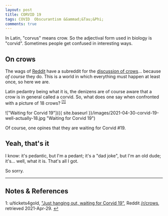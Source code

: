 ```yaml
---
layout: post
title: CORVID 19
tags: COVID  Obscurantism &Gammad;&Tau;&Phi;
comments: true
---
```


In Latin, "corvus" means crow.  So the adjectival form used in biology is "corvid".
Sometimes people get confused in interesting ways.  


## On crows  

The wags of [Reddit](https://www.reddit.com) have a subreddit for the 
[discussion of crows](https://www.reddit.com/r/crows/)&hellip;  because _of course_ they
do.  This is a world in which everything must happen at least once, so here we are.  

Latin pedantry being what it is, the denizens are of course aware that a crow is in general called
a corvid.  So, what does one say when confronted with a picture of 18 crows?
<sup id="fn1a">[[1]](#fn1)</sup>  

!["Waiting for Corvid 19"]({{ site.baseurl }}/images/2021-04-30-corvid-19-well-actually-18.jpg "Waiting for Corvid 19")

Of course, one opines that they are waiting for Corvid #19.  


## Yeah, that's it  

I know: it's pedantic, but I'm a pedant; it's a "dad joke", but I'm an old dude;
it's&hellip; well, what it is.  That's all I got.  

So sorry.  

---

## Notes &amp; References  

<!--
<sup id="fn1a">[[1]](#fn1)</sup>
<a id="fn1">1</a>: [↩](#fn1a)  
-->

<a id="fn1">1</a>: u/tickets4gold, ["Just hanging out, waiting for Corvid 19"](https://www.reddit.com/r/crows/comments/gwvgxp/just_hanging_out_waiting_for_corvid_19/), Reddit [/r/crows](https://www.reddit.com/r/crows/), retrieved 2021-Apr-29. [↩](#fn1a)  
